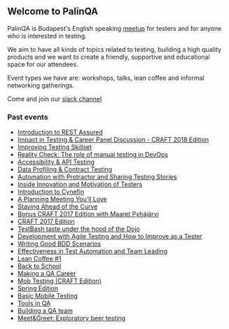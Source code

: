 ## Welcome to PalinQA

PalinQA is Budapest's English speaking [meetup](https://www.meetup.com/palinqa) for testers and for anyone who is interested in testing.

We aim to have all kinds of topics related to testing, building a high quality products and we want to create a friendly, supportive and educational space for our attendees.

Event types we have are: workshops, talks, lean coffee and informal networking gatherings.


Come and join our [slack channel](https://testersbudapest.herokuapp.com/)


### Past events
- [Introduction to REST Assured](/events/2018_sept.md)
- [Impact in Testing & Career Panel Discussion - CRAFT 2018 Edition](/events/2018_may.md)
- [Improving Testing Skillset](/events/2018_april.md)
- [Reality Check: The role of manual testing in DevOps](/events/2018_march.md)
- [Accessibility & API Testing](/events/2018_february.md)
- [Data Profiling & Contract Testing](/events/2018_january.md)
- [Automation with Protractor and Sharing Testing Stories](/events/2017_december.md)
- [Inside Innovation and Motivation of Testers](/events/2017_november.md)
- [Introduction to Cynefin](/events/2017_october.md)
- [A Planning Meeting You’ll Love](/events/2017_september.md)
- [Staying Ahead of the Curve](/events/2017_may.md)
- [Bonus CRAFT 2017 Edition with Maaret Pyhäjärvi](/events/2017_april_bonus.md)
- [CRAFT 2017 Edition](/events/2017_april.md)
- [TestBash taste under the hood of the Dojo](/events/2017_march.md)
- [Development with Agile Testing and How to Improve as a Tester](/events/2017_february.md)
- [Writing Good BDD Scenarios](/events/2016_december.md)
- [Effectiveness in Test Automation and Team Leading](/events/2016_november.md)
- [Lean Coffee #1](/events/2016_october.md)
- [Back to School](/events/2016_september.md)
- [Making a QA Career](/events/2016_may.md)
- [Mob Testing (CRAFT Edition)](/events/2016_april.md)
- [Spring Edition](/events/2016_march.md)
- [Basic Mobile Testing](/events/2016_february.md)
- [Tools in QA](/events/2016_january.md)
- [Building a QA team](/events/2015_december.md)
- [Meet&Greet: Exploratory beer testing](/events/2015_september.md)
